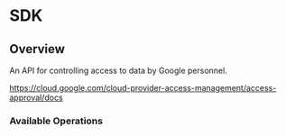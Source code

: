 # SDK

## Overview

An API for controlling access to data by Google personnel.

<https://cloud.google.com/cloud-provider-access-management/access-approval/docs>
### Available Operations

